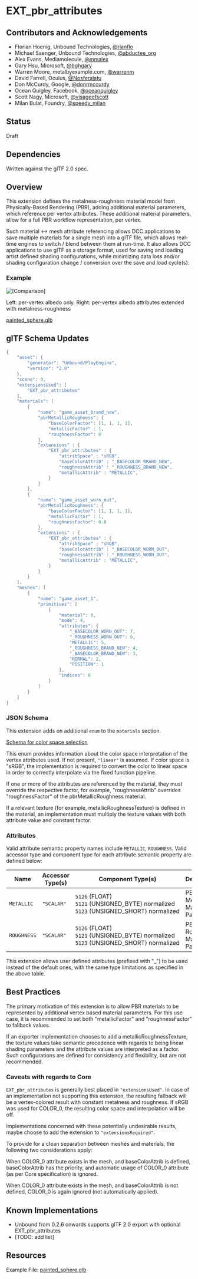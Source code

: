 # EXT_pbr_attributes

## Contributors and Acknowledgements

* Florian Hoenig, Unbound Technologies, [@rianflo](http://twitter.com/rianflo)
* Michael Saenger, Unbound Technologies, [@abductee_org](http://twitter.com/abductee_org)
* Alex Evans, Mediamolecule, [@mmalex](https://twitter.com/mmalex)
* Gary Hsu, Microsoft, [@bghgary](https://twitter.com/bghgary)
* Warren Moore, metalbyexample.com, [@warrenm](https://twitter.com/warrenm)
* David Farrell, Oculus, [@Nosferalatu](https://twitter.com/Nosferalatu)
* Don McCurdy, Google, [@donrmccurdy](https://twitter.com/donrmccurdy)
* Ocean Quigley, Facebook, [@oceanquigley](https://twitter.com/oceanquigley)
* Scott Nagy, Microsoft, [@visageofscott](https://twitter.com/visageofscott)
* Milan Bulat, Foundry, [@speedy_milan](https://twitter.com/speedy_milan)

## Status

Draft

## Dependencies

Written against the glTF 2.0 spec.

## Overview

This extension defines the metalness-roughness material model from Physically-Based Rendering (PBR), adding additional material parameters, which reference per vertex attributes. These additional material parameters, allow for a full PBR workflow representation, per vertex.

Such material <-> mesh attribute referencing allows DCC applications to save multiple materials for a single mesh into a glTF file, which allows real-time engines to switch / blend between them at run-time. It also allows DCC applications to use glTF as a storage format, used for saving and loading artist defined shading configurations, while minimizing data loss and/or shading configuration change / conversion over the save and load cycle(s).

### Example
![\[Comparison\]](Figures/vertex_metal_rough_comparison.png)

Left: per-vertex albedo only. Right: per-vertex albedo attributes extended with metalness-roughness

[painted_sphere.glb](examples/painted_sphere.glb)

## glTF Schema Updates

```C
{
    "asset": {
        "generator": "Unbound/PlayEngine",
        "version": "2.0"
    },
    "scene": 0,
    "extensionsUsed": [
        "EXT_pbr_attributes"
    ],
    "materials": [
        {
            "name": "game_asset_brand_new",
            "pbrMetallicRoughness": {
                "baseColorFactor": [1, 1, 1, 1],
                "metallicFactor" : 1,
                "roughnessFactor": 0
            },
            "extensions" : {
                "EXT_pbr_attributes" : {
                    "attribSpace" : "sRGB",
                    "baseColorAttrib" : "_BASECOLOR_BRAND_NEW",
                    "roughnessAttrib" : "_ROUGHNESS_BRAND_NEW",
                    "metallicAttrib" : "METALLIC",
                }
            }
        },
        {
            "name": "game_asset_worn_out",
            "pbrMetallicRoughness": {
                "baseColorFactor": [1, 1, 1, 1],
                "metallicFactor" : 1,
                "roughnessFactor": 0.8
            },
            "extensions" : {
                "EXT_pbr_attributes" : {
                    "attribSpace" : "sRGB",
                    "baseColorAttrib" : "_BASECOLOR_WORN_OUT",
                    "roughnessAttrib" : "_ROUGHNESS_WORN_OUT",
                    "metallicAttrib" : "METALLIC",
                }
            }
        }		
    ],
    "meshes": [
        {
            "name": "game_asset_1",
            "primitives": [
                {
                    "material": 0,
                    "mode": 4,
                    "attributes": {
						"_BASECOLOR_WORN_OUT": 7,
					    "_ROUGHNESS_WORN_OUT": 6,
						"METALLIC": 5,
                        "_ROUGHNESS_BRAND_NEW": 4,
                        "_BASECOLOR_BRAND_NEW": 3,
                        "NORMAL": 2,
                        "POSITION": 1
                    },
                    "indices": 0
                }
            ]
        }
    ]
}
```

### JSON Schema


This extension adds on additional `enum` to the `materials` section. 

[Schema for color space selection](Schema/glTF.EXT_pbr_attributes.schema.json)

This enum provides information about the color space interpretation of the  vertex attributes used. If not present, `"linear"` is assumed. If color space is "sRGB", the implementation is required to convert the color to linear space in order to correctly interpolate via the fixed function pipeline.

If one or more of the attributes are referenced by the material, they must override the respective factor, for example, "roughnessAttrib" overrides "roughnessFactor" of the pbrMetallicRoughness material.

If a relevant texture (for example, metallicRoughnessTexture) is defined in the material, an implementation must multiply the texture values with both attribute value and constant factor.

### Attributes

Valid attribute semantic property names include `METALLIC`, `ROUGHNESS`.
Valid accessor type and component type for each attribute semantic property are defined below:

|Name|Accessor Type(s)|Component Type(s)|Description|
|----|----------------|-----------------|-----------|
|`METALLIC`|`"SCALAR"`|`5126`&nbsp;(FLOAT)<br>`5121`&nbsp;(UNSIGNED_BYTE)&nbsp;normalized<br>`5123`&nbsp;(UNSIGNED_SHORT)&nbsp;normalized|PBR Metallic Material Parameter|
|`ROUGHNESS`|`"SCALAR"`|`5126`&nbsp;(FLOAT)<br>`5121`&nbsp;(UNSIGNED_BYTE)&nbsp;normalized<br>`5123`&nbsp;(UNSIGNED_SHORT)&nbsp;normalized|PBR Roughness Material Parameter|
 
This extension allows user defined attributes (prefixed with "_") to be used instead of the default ones, with the same type limitations as specified in the above table.

## Best Practices

The primary motivation of this extension is to allow PBR materials to be represented by additional vertex based material parameters.
For this use case, it is recommended to set both "metallicFactor" and "roughnessFactor" to fallback values.

If an exporter implementation chooses to add a metallicRoughnessTexture, the texture values take semantic precedence with regards to being linear shading parameters and the attribute values are interpreted as a factor.
Such configurations are defined for consistency and flexibility, but are not recommended.

### Caveats with regards to Core
`EXT_pbr_attributes` is generally best placed in `"extensionsUsed"`.
In case of an implementation not supporting this extension, the resulting fallback will be a vertex-colored result with constant metalness and roughness.
If sRGB was used for COLOR_0, the resulting color space and interpolation will be off.

Implementations concerned with these potentially undesirable results, maybe choose to add the extension to `"extensionsRequired"`.

To provide for a clean separation between meshes and materials, the following two considerations apply:

When COLOR_0 attribute exists in the mesh, and baseColorAttrib is defined, baseColorAttrib has the priority, and automatic usage of COLOR_0 attribute (as per Core specification) is ignored. 

When COLOR_0 attribute exists in the mesh, and baseColorAttrib is not defined, 
COLOR_0 is again ignored (not automatically applied).

## Known Implementations

* Unbound from 0.2.6 onwards supports glTF 2.0 export with optional EXT_pbr_attributes 
* [TODO: add list]

## Resources

Example File: [painted_sphere.glb](examples/painted_sphere.glb)
